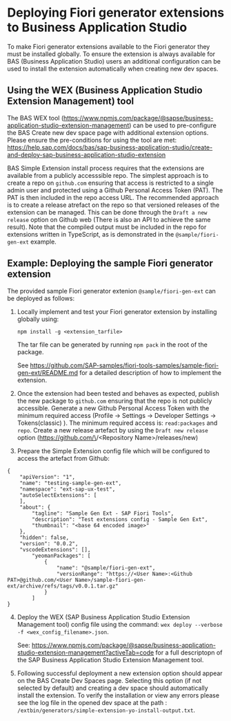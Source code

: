 # Deploying Fiori generator extensions to Business Application Studio

To make Fiori generator extensions available to the Fiori generator they must be installed globally. To ensure the extension is always available for BAS (Business Application Studio) users an additional configuration can be used to install the extension automatically when creating new dev spaces. 

## Using the WEX (Business Application Studio Extension Management) tool

The BAS WEX tool (https://www.npmjs.com/package/@sapse/business-application-studio-extension-management) can be used to pre-configure the BAS Create new dev space page with additional extension options. Please ensure the pre-conditions for using the tool are met: https://help.sap.com/docs/bas/sap-business-application-studio/create-and-deploy-sap-business-application-studio-extension

BAS Simple Extension install process requires that the extensions are available from a publicly accesssible repo. The simplest approach is to create a repo on `github.com` ensuring that access is restricted to a single admin user and protected using a Github Personal Access Token (PAT). The PAT is then included in the repo access URL. The recommended approach is to create a release atrefact on the repo so that versioned releases of the extension can be managed. This can be done through the `Draft a new release` option on Github web (There is also an API to achieve the same result). Note that the compiled output must be included in the repo for extensions written in TypeScript, as is demonstrated in the `@sample/fiori-gen-ext` example.

## Example: Deploying the sample Fiori generator extension

The provided sample Fiori generator extenion `@sample/fiori-gen-ext` can be deployed as follows:

1.  Locally implement and test your Fiori generator extension by installing globally using: 

    `npm install -g <extension_tarfile>`

    The tar file can be generated by running `npm pack` in the root of the package.

    See https://github.com/SAP-samples/fiori-tools-samples/sample-fiori-gen-ext/README.md for a detailed description of how to implement the extension.

2.  Once the extension had been tested and behaves as expected, publish the new package to `github.com` ensuring that the repo is not publicly accessible. Generate a new Github Personal Access Token with the minimum required access (Profile -> Settings -> Developer Settings -> Tokens(classic) ). The minimum required access is: `read:packages` and `repo`. Create a new release artefact by using the `Draft new release` option (https://github.com/\<User Name>/<Repository Name\>/releases/new)

3. Prepare the Simple Extension config file which will be configured to access the artefact from Github: 
```
{
    "apiVersion": "1",
    "name": "testing-sample-gen-ext",
    "namespace": "ext-sap-ux-test",
    "autoSelectExtensions": [
    ],
    "about": {
        "tagline": "Sample Gen Ext - SAP Fiori Tools",
        "description": "Test extensions config - Sample Gen Ext",
        "thumbnail": "<base 64 encoded image>"
    },
    "hidden": false,
    "version": "0.0.2",
    "vscodeExtensions": [],
        "yeomanPackages": [
            {
                "name": "@sample/fiori-gen-ext",
                "versionRange": "https://<User Name>:<Github PAT>@github.com/<User Name>/sample-fiori-gen-ext/archive/refs/tags/v0.0.1.tar.gz"
            }
        ]
}
```

4. Deploy the WEX (SAP Business Application Studio Extension Management tool) config file using the command: `wex deploy --verbose -f <wex_config_filename>.json`. 

    See: https://www.npmjs.com/package/@sapse/business-application-studio-extension-management?activeTab=code for a full descriptopn of the SAP Business Application Studio Extension Management tool.

5. Following successful deployment a new extension option should appear on the BAS Create Dev Spaces page. Selecting this option (if not selected by default) and creating a dev space should automatically install the extension. To verify the installation or view any errors please see the log file in the opened dev space at the path : `/extbin/generators/simple-extension-yo-install-output.txt`.

